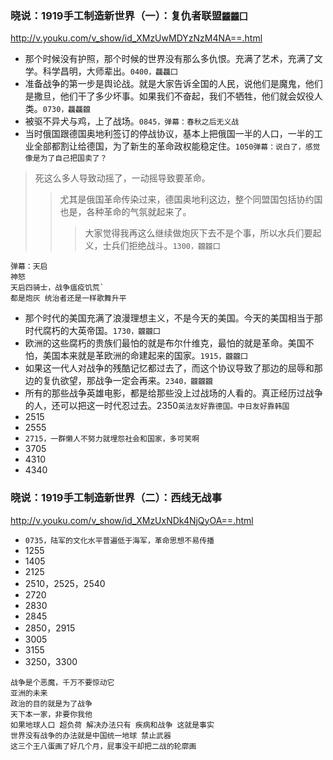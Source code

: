 ### 晓说：1919手工制造新世界（一）：复仇者联盟`龖龖囗`
http://v.youku.com/v_show/id_XMzUwMDYzNzM4NA==.html
- 那个时候没有护照，那个时候的世界没有那么多仇恨。充满了艺术，充满了文学。科学昌明，大师辈出。`0400，龘龘囗`
- 准备战争的第一步是舆论战。就是大家告诉全国的人民，说他们是魔鬼，他们是撒旦，他们干了多少坏事。如果我们不奋起，我们不牺牲，他们就会奴役人类。`0730，龘龘龖`
- 被驱不异犬与鸡，上了战场。`0845，弹幕：春秋之后无义战`
- 当时俄国跟德国奥地利签订的停战协议，基本上把俄国一半的人口，一半的工业全部都割让给德国，为了新生的革命政权能稳定住。`1050弹幕：说白了，感觉像是为了自己把国卖了？`
>死这么多人导致动摇了，一动摇导致要革命。
>>尤其是俄国革命传染过来，德国奥地利这边，整个同盟国包括协约国也是，各种革命的气氛就起来了。
>>>大家觉得我再这么继续做炮灰下去不是个事，所以水兵们要起义，士兵们拒绝战斗。`1300，龖龖囗`
```
弹幕：天启
神怒
天启四骑士，战争瘟疫饥荒`
都是炮灰 统治者还是一样歌舞升平
```
- 那个时代的美国充满了浪漫理想主义，不是今天的美国。今天的美国相当于那时代腐朽的大英帝国。`1730，龖龖囗`
- 欧洲的这些腐朽的贵族们最怕的就是布尔什维克，最怕的就是革命。美国不怕，美国本来就是革欧洲的命建起来的国家。`1915，龖龖囗`
- 如果这一代人对战争的残酷记忆都过去了，而这个协议导致了那边的屈辱和那边的复仇欲望，那战争一定会再来。`2340，龖龖龖`
- 所有的那些战争英雄电影，都是给那些没上过战场的人看的。真正经历过战争的人，还可以把这一时代忍过去。2350`英法友好靠德国。中日友好靠韩国`
- 2515
- 2555
- `2715，一群懒人不努力就埋怨社会和国家，多可笑啊`
- 3705
- 4310
- 4340
### 晓说：1919手工制造新世界（二）：西线无战事
http://v.youku.com/v_show/id_XMzUxNDk4NjQyOA==.html
- `0735，陆军的文化水平普遍低于海军，革命思想不易传播`
- 1255
- 1405
- 2125
- 2510，2525，2540
- 2720
- 2830
- 2845
- 2850，2915
- 3005
- 3155
- 3250，3300
```
战争是个恶魔，千万不要惊动它
亚洲的未来
政治的目的就是为了战争
天下本一家，非要你我他
如果地球人口 超负荷 解决办法只有 疾病和战争 这就是事实
世界没有战争的办法就是中国统一地球 禁止武器
这三个王八蛋画了好几个月，屁事没干却把二战的轮廓画